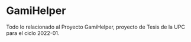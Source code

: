 # GamiHelper
Todo lo relacionado al Proyecto GamiHelper, proyecto de Tesis de la UPC para el ciclo 2022-01.
